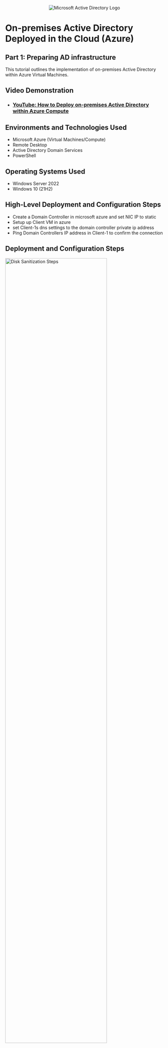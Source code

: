 <p align="center">
<img src="https://i.imgur.com/pU5A58S.png" alt="Microsoft Active Directory Logo"/>
</p>

<h1>On-premises Active Directory Deployed in the Cloud (Azure)</h1>
<h2> Part 1: Preparing AD infrastructure</h2>
This tutorial outlines the implementation of on-premises Active Directory within Azure Virtual Machines.<br />


<h2>Video Demonstration</h2>

- ### [YouTube: How to Deploy on-premises Active Directory within Azure Compute](https://www.youtube.com)

<h2>Environments and Technologies Used</h2>

- Microsoft Azure (Virtual Machines/Compute)
- Remote Desktop
- Active Directory Domain Services
- PowerShell

<h2>Operating Systems Used </h2>

- Windows Server 2022
- Windows 10 (21H2)

<h2>High-Level Deployment and Configuration Steps</h2>

- Create a Domain Controller in microsoft azure and set NIC IP to static
- Setup up Client VM in azure
- set Client-1s dns settings to the domain controller private ip address
- Ping Domain Controllers IP address in Client-1 to confirm the connection

<h2>Deployment and Configuration Steps</h2>

<p>
<img src="https://i.imgur.com/bkRB5wV.png" height="80%" width="80%" alt="Disk Sanitization Steps"/>
</p>
<p>
Setting the private NIC IP address to static means that the IP address won't change ever. Since we are using DC-1 as a DNS server we need to make sure that the IP address does not change. If the IP address changes the setting for Client-1 will no longer be valid. To make the Ip address chnages go to the DC-1 VM ceated -> Networking -> Network Settings -> Click the NIC -> IP configurations -> change IP address configuration to static
</p>
<br />

<p>
<img src="https://i.imgur.com/G0wXKoR.png" height="80%" width="80%" alt="Disk Sanitization Steps"/>
</p>
<p>
Disabling the firewall in DC-1 for testing in Client-1. In DC-1, right click start menu -> run -> type wf.msc -> turn firewall off.
</p>
<br />

<p>
<img src="https://i.imgur.com/1xG1qvY.png" height="80%" width="80%" alt="Disk Sanitization Steps"/>
</p>
<p>
Changing Client-1s DNS settings and NIC to point to DC-1s private IP address. network Settings -> NIC -> DNS Servers -> custom -> type DC-1s private IP address. Doint this will allow Client-1 to join the domain. To searchanything like google.com, Client-1 will look to DC-1 for it. 
</p>
<br />

<p>
<img src="https://i.imgur.com/XUtBeZR.png" height="80%" width="80%" alt="Disk Sanitization Steps"/>
</p>
<p>
Pinging DC-1s private IP address to confirm the conection. If the ping timed out then that would mean that DC-1 is in a different virtual network or that the windws fiewall in DC-1 is blocking the ping. ipconfig /all should show DC-1s private IP address as the DNS server. 
</p>
<br />
